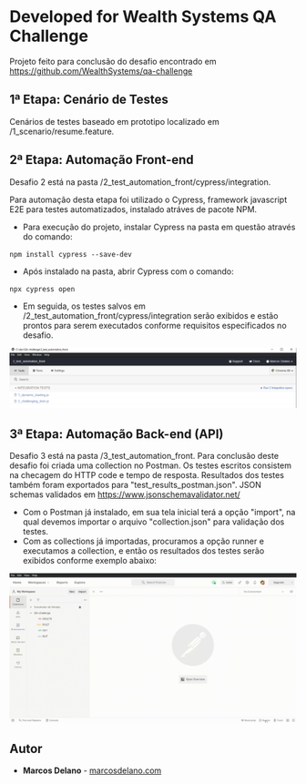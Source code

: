 # Developed for Wealth Systems QA Challenge

Projeto feito para conclusão do desafio encontrado em https://github.com/WealthSystems/qa-challenge

## 1ª Etapa: Cenário de Testes

Cenários de testes baseado em prototipo localizado em /1_scenario/resume.feature.
## 2ª Etapa: Automação Front-end
Desafio 2 está na pasta /2_test_automation_front/cypress/integration.

Para automação desta etapa foi utilizado  o Cypress, framework javascript E2E para testes automatizados, instalado atráves de pacote NPM.

- Para execução do projeto, instalar Cypress na pasta em questão através do comando:

```
npm install cypress --save-dev
```
- Após instalado na pasta, abrir Cypress com o comando:
```
npx cypress open
```
- Em seguida, os testes salvos em /2_test_automation_front/cypress/integration serão exibidos e estão prontos para serem executados conforme requisitos especificados no desafio.

![Teste](./images/2_test.png)
## 3ª Etapa: Automação Back-end (API)
Desafio 3 está na pasta /3_test_automation_front. Para conclusão deste desafio foi criada uma collection no Postman. Os testes escritos consistem na checagem do HTTP code e tempo de resposta. Resultados dos testes também foram exportados para "test_results_postman.json". JSON schemas validados em https://www.jsonschemavalidator.net/

- Com o Postman já instalado, em sua tela inicial terá a opção "import", na qual devemos importar o arquivo "collection.json" para validação dos testes.
- Com as collections já importadas, procuramos a opção runner e executamos a collection, e então os resultados dos testes serão exibidos conforme exemplo abaixo:
  
![Teste](./images/postman_test.gif)

## Autor
* **Marcos Delano** - [marcosdelano.com](https://marcosdelano.com)
